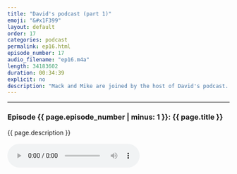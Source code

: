 ```yaml
---
title: "David's podcast (part 1)"
emoji: "&#x1F399"
layout: default
order: 17
categories: podcast
permalink: ep16.html
episode_number: 17
audio_filename: "ep16.m4a"
length: 34183602
duration: 00:34:39
explicit: no
description: "Mack and Mike are joined by the host of David's podcast. They talk about meditation, being able to sit still, and how David comes up with subjects to talk about on David's podcast."
---
```


<hr />
<p>
<h3>Episode {{ page.episode_number | minus: 1 }}: {{ page.title }}</h3>
{{ page.description }}
<br />
<br />
<audio controls="">
<source src="{{ site.podcast_audio_prefix | append: page.audio_filename }}" type="audio/x-m4a" />
Your browser does not support the audio element.
</audio>
</p>
